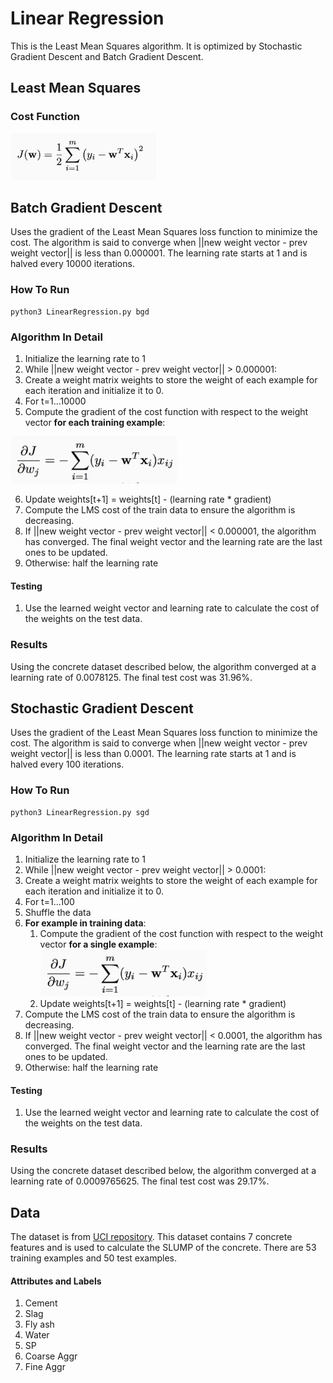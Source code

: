 # Linear Regression
This is the Least Mean Squares algorithm. It is optimized by Stochastic Gradient Descent and Batch Gradient Descent.

## Least Mean Squares
### Cost Function
<img src="https://github.com/solosoren/CS5350-MachineLearning/blob/master/LinearRegression/Images/Cost.png" height="75">  

## Batch Gradient Descent
Uses the gradient of the Least Mean Squares loss function to minimize the cost. The algorithm is said to converge when ||new weight vector - prev weight vector|| is less than 0.000001. The learning rate starts at 1 and is halved every 10000 iterations.
### How To Run
```
python3 LinearRegression.py bgd
```
### Algorithm In Detail
1. Initialize the learning rate to 1
2. While ||new weight vector - prev weight vector|| > 0.000001:
3. Create a weight matrix weights to store the weight of each example for each iteration and initialize it to 0.
4. For t=1...10000
5. Compute the gradient of the cost function with respect to the weight vector **for each training example**:
<img src="https://github.com/solosoren/CS5350-MachineLearning/blob/master/LinearRegression/Images/Gradient.png" height="75">  

6. Update weights[t+1] = weights[t] - (learning rate * gradient)
7. Compute the LMS cost of the train data to ensure the algorithm is decreasing.
8. If ||new weight vector - prev weight vector|| < 0.000001, the algorithm has converged. The final weight vector and the learning rate are the last ones to be updated.
9. Otherwise: half the learning rate 
#### Testing
1. Use the learned weight vector and learning rate to calculate the cost of the weights on the test data.

### Results
Using the concrete dataset described below, the algorithm converged at a learning rate of 0.0078125. The final test cost was 31.96%.

## Stochastic Gradient Descent
Uses the gradient of the Least Mean Squares loss function to minimize the cost. The algorithm is said to converge when ||new weight vector - prev weight vector|| is less than 0.0001. The learning rate starts at 1 and is halved every 100 iterations.
### How To Run
```
python3 LinearRegression.py sgd
```

### Algorithm In Detail
1. Initialize the learning rate to 1
2. While ||new weight vector - prev weight vector|| > 0.0001:
3. Create a weight matrix weights to store the weight of each example for each iteration and initialize it to 0.
4. For t=1...100
5. Shuffle the data
6. **For example in training data**:
    1. Compute the gradient of the cost function with respect to the weight vector **for a single example**:
        <img src="https://github.com/solosoren/CS5350-MachineLearning/blob/master/LinearRegression/Images/Gradient.png" height="75">  
    2. Update weights[t+1] = weights[t] - (learning rate * gradient)
7. Compute the LMS cost of the train data to ensure the algorithm is decreasing.
8. If ||new weight vector - prev weight vector|| < 0.0001, the algorithm has converged. The final weight vector and the learning rate are the last ones to be updated.
9. Otherwise: half the learning rate 
#### Testing
1. Use the learned weight vector and learning rate to calculate the cost of the weights on the test data.

### Results
Using the concrete dataset described below, the algorithm converged at a learning rate of 0.0009765625. The final test cost was 29.17%.

## Data
The dataset is from [UCI repository](https://archive.ics.uci.edu/ml/datasets/Concrete+Slump+Test). This dataset contains 7 concrete features and is used to calculate the SLUMP of the concrete. There are 53 training examples and 50 test examples.
#### Attributes and Labels
1. Cement
2. Slag
3. Fly ash
4. Water
5. SP
6. Coarse Aggr
7. Fine Aggr
